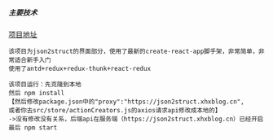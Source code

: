##### 主要技术

<a href="https://json2struct.xhxblog.cn">项目地址</a>
```
该项目为json2struct的界面部分，使用了最新的create-react-app脚手架，非常简单，非常适合新手入门
使用了antd+redux+redux-thunk+react-redux

该项目运行：先克隆到本地
然后 npm install
【然后修改package.json中的"proxy":"https://json2struct.xhxblog.cn", 
或者你去src/store/actionCreators.js的axios请求api修改成本地的】
->没有修改没有关系，后端api在服务端（https://json2struct.xhxblog.cn）已经开启
最后 npm start
```
